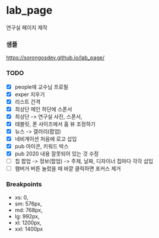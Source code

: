 # lab_page

연구실 페이지 제작

### 샘플

https://sorongosdev.github.io/lab_page/

### TODO

- [x] people에 교수님 프로필
- [x] exper 지우기
- [x] 리스트 간격
- [x] 최상단 메인 하단에 스폰서
- [x] 최상단 -> 연구실 사진, 스폰서,
- [x] 태블릿, 폰 사이즈에서 홈 뷰 조정하기
- [x] 뉴스 -> 갤러리(팝업)
- [x] 네비게이션 처음에 로고 삽입
- [x] pub 아이콘, 키워드 박스
- [x] pub 2020 내용 잘못되어 있는 것 수정
- [ ] 칩 팝업 -> 정보(팝업) -> 주제, 날짜, 디자이너 칩마다 각각 삽입
- [ ] 햄버거 버튼 눌렀을 때 바깥 클릭하면 포커스 제거

### Breakpoints

- xs: 0,
- sm: 576px,
- md: 768px,
- lg: 992px,
- xl: 1200px,
- xxl: 1400px
